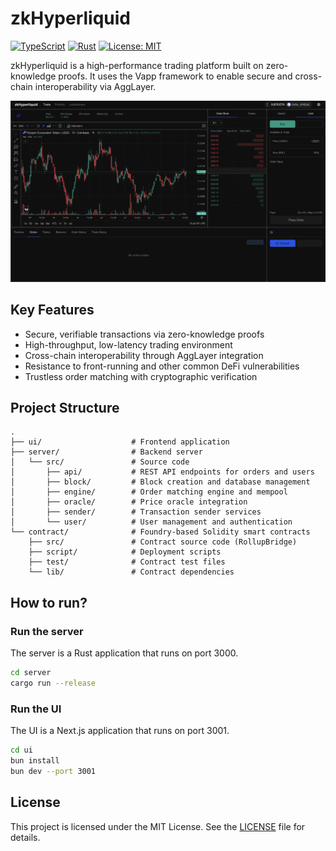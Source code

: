 # zkHyperliquid

[![TypeScript](https://img.shields.io/badge/TypeScript-^5.0.0-3178C6)](https://www.typescriptlang.org)
[![Rust](https://img.shields.io/badge/Rust-nightly-B7410E)](https://www.rust-lang.org)
[![License: MIT](https://img.shields.io/badge/License-MIT-yellow.svg)](https://opensource.org/licenses/MIT)

zkHyperliquid is a high-performance trading platform built on zero-knowledge proofs. It uses the Vapp framework to enable secure and cross-chain interoperability via AggLayer.

![zkHyperliquid](./assets/app.png)

## Key Features

- Secure, verifiable transactions via zero-knowledge proofs
- High-throughput, low-latency trading environment
- Cross-chain interoperability through AggLayer integration
- Resistance to front-running and other common DeFi vulnerabilities
- Trustless order matching with cryptographic verification

## Project Structure

```
.
├── ui/                    # Frontend application
├── server/                # Backend server
│   └── src/               # Source code
│       ├── api/           # REST API endpoints for orders and users
│       ├── block/         # Block creation and database management
│       ├── engine/        # Order matching engine and mempool
│       ├── oracle/        # Price oracle integration
│       ├── sender/        # Transaction sender services
│       └── user/          # User management and authentication
└── contract/              # Foundry-based Solidity smart contracts
    ├── src/               # Contract source code (RollupBridge)
    ├── script/            # Deployment scripts
    ├── test/              # Contract test files
    └── lib/               # Contract dependencies
```

## How to run?

### Run the server

The server is a Rust application that runs on port 3000.

```bash
cd server
cargo run --release
```

### Run the UI

The UI is a Next.js application that runs on port 3001.

```bash
cd ui
bun install
bun dev --port 3001
```

## License

This project is licensed under the MIT License. See the [LICENSE](LICENSE) file for details.
